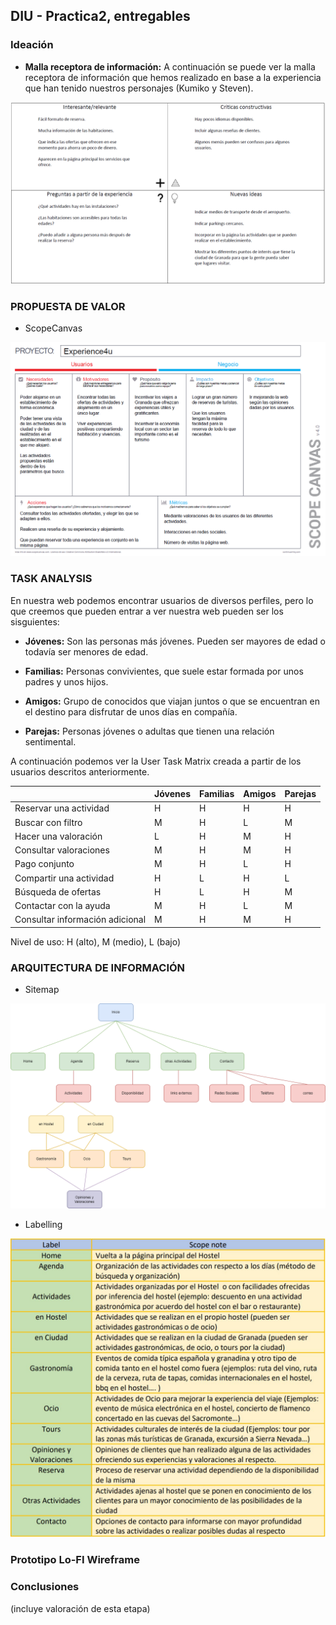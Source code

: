 ## DIU - Practica2, entregables

### Ideación 
* **Malla receptora de información:** A continuación se puede ver la malla receptora de información que hemos realizado en base a la experiencia que han tenido nuestros personajes (Kumiko y Steven).

![Malla receptora de información](img/MallaReceptoraDeInformacion.png)


### PROPUESTA DE VALOR
* ScopeCanvas

![Propuesta de valor](img/PropuestaDeValor.png)


### TASK ANALYSIS

En nuestra web podemos encontrar usuarios de diversos perfiles, pero lo que creemos que pueden entrar a ver nuestra web pueden ser los sisguientes:
    
- **Jóvenes:** Son las personas más jóvenes. Pueden ser mayores de edad o todavía ser menores de edad.

- **Familias:** Personas convivientes, que suele estar formada por unos padres y unos hijos.

- **Amigos:** Grupo de conocidos que viajan juntos o que se encuentran en el destino para disfrutar de unos días en compañía.

- **Parejas:** Personas jóvenes o adultas que tienen una relación sentimental.

A continuación podemos ver la User Task Matrix creada a partir de los usuarios descritos anteriormente.

| | Jóvenes | Familias | Amigos | Parejas |
| -- | -- | -- | -- | -- |
| Reservar una actividad | H | H | H | H |
| Buscar con filtro | M | H | L | M |
| Hacer una valoración | L | H | M | H |
| Consultar valoraciones | M | H | M | H |
| Pago conjunto | M | H | L | H |
| Compartir una actividad | H | L | H | L |
| Búsqueda de ofertas | H | L | H | M |
| Contactar con la ayuda | M | H | L | M |
| Consultar información adicional | M | H | M | H |


Nivel de uso: H (alto), M (medio), L (bajo)

### ARQUITECTURA DE INFORMACIÓN

* Sitemap 

![SiteMap](img/SiteMap.png)

* Labelling 

![Labelling](img/Labelling.jpg)


### Prototipo Lo-FI Wireframe 


### Conclusiones  
(incluye valoración de esta etapa)
